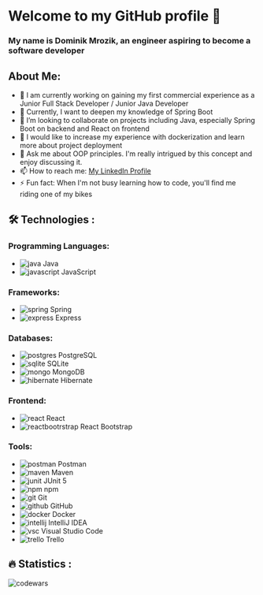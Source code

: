 # Welcome to my GitHub profile 👋
### My name is Dominik Mrozik, an engineer aspiring to become a software developer

## About Me:

- 🔭 I am currently working on gaining my first commercial experience as a Junior Full Stack Developer / Junior Java Developer
- 🌱 Currently, I want to deepen my knowledge of Spring Boot
- 👯 I’m looking to collaborate on projects including Java, especially Spring Boot on backend and React on frontend
- 🤔 I would like to increase my experience with dockerization and learn more about project deployment
- 💬 Ask me about OOP principles. I'm really intrigued by this concept and enjoy discussing it.
- 📫 How to reach me: [My LinkedIn Profile](https://www.linkedin.com/in/dominik-mrozik)
- ⚡ Fun fact: When I'm not busy learning how to code, you'll find me riding one of my bikes

## 🛠️ Technologies :
### Programming Languages:
- ![java](https://github.com/dmrozik87/dmrozik87/assets/116550191/ae514bbe-a38b-4373-a10d-a116bcc41124) Java
- ![javascript](https://github.com/dmrozik87/dmrozik87/assets/116550191/a6e42cda-98dc-4595-83d6-0cebd16ccc1e) JavaScript
### Frameworks:
- ![spring](https://github.com/dmrozik87/dmrozik87/assets/116550191/8e3bf95d-a714-496c-ae57-0bfdde1d8d61) Spring
- ![express](https://github.com/dmrozik87/dmrozik87/assets/116550191/939fdb40-963b-4b09-896c-cd553a72f6cb) Express
### Databases:
- ![postgres](https://github.com/dmrozik87/dmrozik87/assets/116550191/84a0c718-cee8-4991-b18c-4287a1ec7330) PostgreSQL
- ![sqlite](https://github.com/dmrozik87/dmrozik87/assets/116550191/9a216f7a-09d5-4153-8fe7-3b6ed8fee40b) SQLite
- ![mongo](https://github.com/dmrozik87/dmrozik87/assets/116550191/72aef6ef-b841-4f98-acfa-1a486797e73b) MongoDB
- ![hibernate](https://github.com/dmrozik87/dmrozik87/assets/116550191/096c1b78-726e-4bc8-ba0c-a8ab1d7d6dda) Hibernate
### Frontend:
- ![react](https://github.com/dmrozik87/dmrozik87/assets/116550191/0c47cf88-206f-4ae3-b27f-4d410a3f86a9) React
- ![reactbootrstrap](https://github.com/dmrozik87/dmrozik87/assets/116550191/809c186b-c364-48db-ad2b-3b68fd193b24) React Bootstrap
### Tools:
- ![postman](https://github.com/dmrozik87/dmrozik87/assets/116550191/8da08c9c-559c-4105-a95c-4685c162b85f) Postman
- ![maven](https://github.com/dmrozik87/dmrozik87/assets/116550191/fb357bd4-2090-4d99-8f3a-0111dbc2d139) Maven
- ![junit](https://github.com/dmrozik87/dmrozik87/assets/116550191/e379267a-391f-410c-b3a8-f64e8f72f86d) JUnit 5
- ![npm](https://github.com/dmrozik87/dmrozik87/assets/116550191/370aa5cb-1b20-4efd-8dfb-22d3586b28f4) npm
- ![git](https://github.com/dmrozik87/dmrozik87/assets/116550191/1d774157-f78c-403f-abb8-bb78b16165d2) Git
- ![github](https://github.com/dmrozik87/dmrozik87/assets/116550191/400faa4d-8756-4fb6-93b1-246fa1e6ddea) GitHub
- ![docker](https://github.com/dmrozik87/dmrozik87/assets/116550191/ecd7d7c7-3e39-4ad2-bdbb-1305c7cf8b6d) Docker
- ![intellij](https://github.com/dmrozik87/dmrozik87/assets/116550191/a2b711ec-6496-48bf-96d1-ca69a3fc0dcc) IntelliJ IDEA
- ![vsc](https://github.com/dmrozik87/dmrozik87/assets/116550191/3fa189a4-f668-4143-9013-1725e56c722e) Visual Studio Code
- ![trello](https://github.com/dmrozik87/dmrozik87/assets/116550191/3ea1d844-a5af-42e8-a821-f19a10343c4d) Trello

## 🔥 Statistics :
![codewars](https://github.com/dmrozik87/dmrozik87/assets/116550191/fb72715f-1879-445a-8059-2276bb3cc027)
